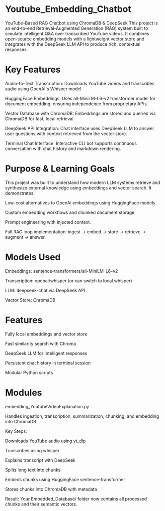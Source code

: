 # Youtube_Embedding_Chatbot

YouTube-Based RAG Chatbot using ChromaDB &amp; DeepSeek This project is an end-to-end Retrieval-Augmented Generation (RAG) system built to simulate intelligent Q&amp;A over transcribed YouTube videos. It combines open-source embedding models with a lightweight vector store and integrates with the DeepSeek LLM API to produce rich, contextual responses.

# Key Features

Audio-to-Text Transcription: Downloads YouTube videos and transcribes audio using OpenAI's Whisper model.

HuggingFace Embeddings: Uses all-MiniLM-L6-v2 transformer model for document embedding, ensuring independence from proprietary APIs.

Vector Database with ChromaDB: Embeddings are stored and queried via ChromaDB for fast, local retrieval.

DeepSeek API Integration: Chat interface uses DeepSeek LLM to answer user questions with context retrieved from the vector store.

Terminal Chat Interface: Interactive CLI bot supports continuous conversation with chat history and markdown rendering.

# Purpose & Learning Goals

This project was built to understand how modern LLM systems retrieve and synthesize external knowledge using embeddings and vector search. It demonstrates:

Low-cost alternatives to OpenAI embeddings using HuggingFace models.

Custom embedding workflows and chunked document storage.

Prompt engineering with injected context.

Full RAG loop implementation: ingest → embed → store → retrieve → augment → answer.

# Models Used

Embeddings: sentence-transformers/all-MiniLM-L6-v2

Transcription: openai/whisper (or can switch to local whisper)

LLM: deepseek-chat via DeepSeek API

Vector Store: ChromaDB

# Features

Fully local embeddings and vector store

Fast similarity search with Chroma

DeepSeek LLM for intelligent responses

Persistent chat history in terminal session

Modular Python scripts

# Modules

embedding_YoutubeVideoExplanation.py

Handles ingestion, transcription, summarization, chunking, and embedding into ChromaDB.

Key Steps:

Downloads YouTube audio using yt_dlp

Transcribes using whisper

Explains transcript with DeepSeek

Splits long text into chunks

Embeds chunks using HuggingFace sentence-transformer

Stores chunks into ChromaDB with metadata

Result: Your Embedded_Database/ folder now contains all processed chunks and their semantic vectors.



